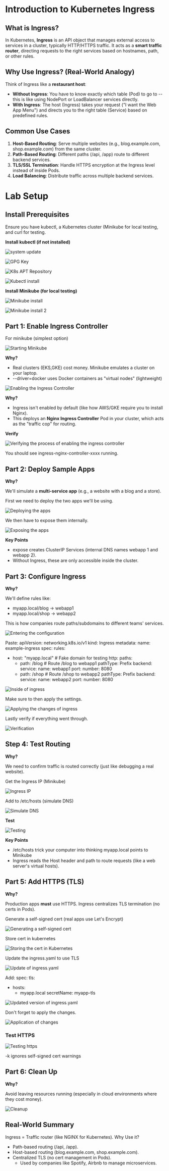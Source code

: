 # Introduction to Kubernetes Ingress

## What is Ingress?

In Kubernetes, **Ingress** is an API object that manages external access to services in a cluster,
typically HTTP/HTTPS traffic. It acts as a **smart traffic router**, directing requests to the right
services based on hostnames, path, or other rules.

## Why Use Ingress? (Real-World Analogy)

Think of Ingress like a **restaurant host**:

- **Without Ingress**: You have to know exactly which table (Pod) to go to --this is like using
NodePort or LoadBalancer services directly.
- **With Ingress**: The host (Ingress) takes your request ("I want the Web App Menu") and directs
you to the right table (Service) based on predefined rules.

## Common Use Cases

1. **Host-Based Routing**: Serve multiple websites (e.g., blog.example.com, shop.example.com) 
from the same cluster.
2. **Path-Based Routing**: Different paths (/api, /app) route to different backend services.
3. **TLS/SSL Termination**: Handle HTTPS encryption at the Ingress level instead of inside Pods.
4. **Load Balancing**: Distribute traffic across multiple backend services.

# Lab Setup

## Install Prerequisites

Ensure you have kubectl, a Kubernetes cluster (Minikube for local testing, and curl for testing.

**Install kubectl (if not installed)**

![system update](/blog/images/dev_ops/k8s_ingress/System_Update.PNG)

![GPG Key](/blog/images/dev_ops/k8s_ingress/K8s_GPGKey.PNG)

![K8s APT Repository](/blog/images/dev_ops/k8s_ingress/K8s_APT_Repository.PNG)

![Kubectl install](/blog/images/dev_ops/k8s_ingress/kubectl_install.PNG)

**Install Minikube (for local testing)**

![Minikube install](/blog/images/dev_ops/k8s_ingress/minikube_install.PNG)

![Minikube install 2](/blog/images/dev_ops/k8s_ingress/minikube_install2.PNG)

## Part 1: Enable Ingress Controller

For minikube (simplest option)

![Starting Minikube](/blog/images/dev_ops/k8s_ingress/minikube_start.PNG)

**Why?**

- Real clusters (EKS,GKE) cost money. Minikube emulates a cluster on your laptop.
- --driver=docker uses Docker containers as "virtual nodes" (lightweight)

![Enabling the Ingress Controller](/blog/images/dev_ops/k8s_ingress/enable_ingress_controller.PNG)

**Why?**

- Ingress isn't enabled by default (like how AWS/GKE require you to install Nginx).
- This deploys an **Nginx Ingress Controller** Pod in your cluster, which acts as the "traffic cop" for routing.

**Verify**

![Verifying the process of enabling the ingress controller](/blog/images/dev_ops/k8s_ingress/verify_controller.PNG)

You should see ingress-nginx-controller-xxxx running.

## Part 2: Deploy Sample Apps

**Why?**

We'll simulate a **multi-service app** (e.g., a website with a blog and a store).

First we need to deploy the two apps we'll be using.

![Deploying the apps](/blog/images/dev_ops/k8s_ingress/deploy_apps.PNG)


We then have to expose them internally.

![Exposing the apps](/blog/images/dev_ops/k8s_ingress/expose_apps.PNG)

**Key Points**
- expose creates ClusterIP Services (internal DNS names webapp 1 and webapp 2).
- Without Ingress, these are only accessible inside the cluster.

## Part 3: Configure Ingress

**Why?**

We'll define rules like:
- myapp.local/blog -> webapp1
- myapp.local/shop -> webapp2

This is how companies route paths/subdomains to different teams' services.

![Entering the configuration](/blog/images/dev_ops/k8s_ingress/nano_ingress.PNG)

Paste:
apiVersion: networking.k8s.io/v1
kind: Ingress
metadata:
  name: example-ingress
spec:
  rules:
  - host: "myapp.local"  # Fake domain for testing
    http:
      paths:
      - path: /blog      # Route /blog to webapp1
        pathType: Prefix
        backend:
          service:
            name: webapp1
            port:
              number: 8080
      - path: /shop      # Route /shop to webapp2
        pathType: Prefix
        backend:
          service:
            name: webapp2
            port:
              number: 8080

![Inside of ingress](/blog/images/dev_ops/k8s_ingress/ingress_inside.PNG)


Make sure to then apply the settings.

![Applying the changes of ingress](/blog/images/dev_ops/k8s_ingress/nano_ingress_apply.PNG)

Lastly verify if everything went through.

![Verification](/blog/images/dev_ops/k8s_ingress/verify_ingress.PNG)

## Step 4: Test Routing

**Why?**

We need to confirm traffic is routed correctly (just like debugging a real website).

Get the Ingress IP (Minikube)

![Ingress IP](/blog/images/dev_ops/k8s_ingress/ingress_ip.PNG)

Add to /etc/hosts (simulate DNS)

![Simulate DNS](/blog/images/dev_ops/k8s_ingress/simulate_DNS.PNG)

**Test**

![Testing](/blog/images/dev_ops/k8s_ingress/ingress_test.PNG)

**Key Points**
- /etc/hosts trick your computer into thinking myapp.local points to Minikube
- Ingress reads the Host header and path to route requests (like a web server's virtual hosts).

## Part 5: Add HTTPS (TLS)

**Why?** 

Production apps **must** use HTTPS. Ingress centralizes TLS termination (no certs in Pods).

Generate a self-signed cert (real apps use Let's Encrypt)

![Generating a self-signed cert](/blog/images/dev_ops/k8s_ingress/cert_generate.PNG)

Store cert in kubernetes 

![Storing the cert in Kubernetes](/blog/images/dev_ops/k8s_ingress/store_cert_K8s.PNG)

Update the ingress.yaml to use TLS

![Update of ingress.yaml](/blog/images/dev_ops/k8s_ingress/nano_ingress_update.PNG)

Add:
spec:
  tls:
  - hosts:
    - myapp.local
    secretName: myapp-tls

![Updated version of ingress.yaml](/blog/images/dev_ops/k8s_ingress/ingress_inside_update.PNG)

Don't forget to apply the changes.

![Application of changes](/blog/images/dev_ops/k8s_ingress/nano_ingress_apply_update.PNG)

### Test HTTPS

![Testing https](/blog/images/dev_ops/k8s_ingress/test_https.PNG)

 -k ignores self-signed cert warnings

## Part 6: Clean Up

**Why?**

Avoid leaving resources running (especially in cloud environments where they cost money).

![Cleanup](/blog/images/dev_ops/k8s_ingress/cleanup.PNG)


## Real-World Summary

Ingress = Traffic router (like NGINX for Kubernetes).
Why Use it?
- Path-based routing (/api, /app).
- Host-based routing (blog.example.com, shop.example.com).
- Centralized TLS (no cert management in Pods).
  - Used by companies like Spotify, Airbnb to manage microservices.
